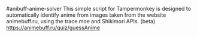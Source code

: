 #anibuff-anime-solver
This simple script for Tampermonkey is designed to automatically identify anime from images taken from the website animebuff.ru, using the trace.moe and Shikimori APIs. (beta) https://animebuff.ru/quiz/guessAnime

